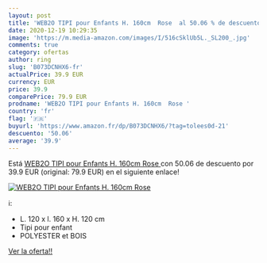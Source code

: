 ```yaml
---
layout: post
title: 'WEB2O TIPI pour Enfants H. 160cm  Rose  al 50.06 % de descuento'
date: 2020-12-19 10:29:35
image: 'https://m.media-amazon.com/images/I/516cSklUb5L._SL200_.jpg'
comments: true
category: ofertas
author: ring
slug: 'B073DCNHX6-fr'
actualPrice: 39.9 EUR
currency: EUR
price: 39.9
comparePrice: 79.9 EUR
prodname: 'WEB2O TIPI pour Enfants H. 160cm  Rose '
country: 'fr'
flag: '🇫🇷'
buyurl: 'https://www.amazon.fr/dp/B073DCNHX6/?tag=tolees0d-21'
descuento: '50.06'
average: '39.9'
---
```


Está [WEB2O TIPI pour Enfants H. 160cm  Rose ](https://www.amazon.fr/dp/B073DCNHX6/?tag=tolees0d-21) con 50.06 de descuento por 39.9 EUR (original: 79.9 EUR) en el siguiente enlace!

[![WEB2O TIPI pour Enfants H. 160cm  Rose ](https://m.media-amazon.com/images/I/516cSklUb5L._SL200_.jpg)](https://www.amazon.fr/dp/B073DCNHX6/?tag=tolees0d-21)

ℹ️:

- L. 120 x l. 160 x H. 120 cm
- Tipi pour enfant
- POLYESTER et BOIS

[Ver la oferta!!](https://www.amazon.fr/dp/B073DCNHX6/?tag=tolees0d-21)
